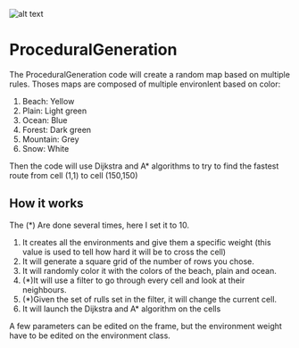 ![alt text]([https://github.com/[username]/[reponame]/blob/[branch]/image.jpg?](https://github.com/SimonChesneau/ProceduralGeneration/blob/main/procedural%20generation.png)raw=true)
# ProceduralGeneration

The ProceduralGeneration code will create a random map based on multiple rules. Thoses maps are composed of multiple environlent based on color:

1. Beach: Yellow
2. Plain: Light green
3. Ocean: Blue
4. Forest: Dark green
5. Mountain: Grey
6. Snow: White 

Then the code will use Dijkstra and A* algorithms to try to find the fastest route from cell (1,1) to cell (150,150)

## How it works

The (*) Are done several times, here I set it to 10.

1. It creates all the environments and give them a specific weight (this value is used to tell how hard it will be to cross the cell) 
2. It will generate a square grid of the number of rows you chose. 
3. It will randomly color it with the colors of the beach, plain and ocean. 
4. (*)It will use a filter to go through every cell and look at their neighbours.
5. (*)Given the set of rulls set in the filter, it will change the current cell.
6. It will launch the Dijkstra and A* algorithm on the cells

A few parameters can be edited on the frame, but the environment weight have to be edited on the environment class.
